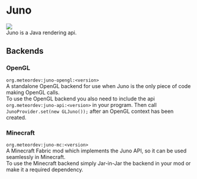 # Juno
![](https://img.shields.io/badge/Version-0.1.0--SNAPSHOT-brightgreen)  
Juno is a Java rendering api.

## Backends

### OpenGL
`org.meteordev:juno-opengl:<version>`  
A standalone OpenGL backend for use when Juno is the only piece of code making OpenGL calls.  
To use the OpenGL backend you also need to include the api `org.meteordev:juno-api:<version>` in your program. Then call `JunoProvider.set(new GLJuno());` after an OpenGL context has been created.

### Minecraft
`org.meteordev:juno-mc:<version>`  
A Minecraft Fabric mod which implements the Juno API, so it can be used seamlessly in Minecraft.  
To use the Minecraft backend simply Jar-in-Jar the backend in your mod or make it a required dependency.
